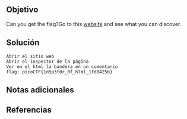 ## Objetivo

Can you get the flag?Go to this [website](http://saturn.picoctf.net:56488/) and see what you can discover.
## Solución

```
Abrir el sitio web
Abrir el inspector de la página
Ver en el html la bandera en un comentario
flag: picoCTF{1n5p3t0r_0f_h7ml_1fd8425b}
```

## Notas adicionales

## Referencias